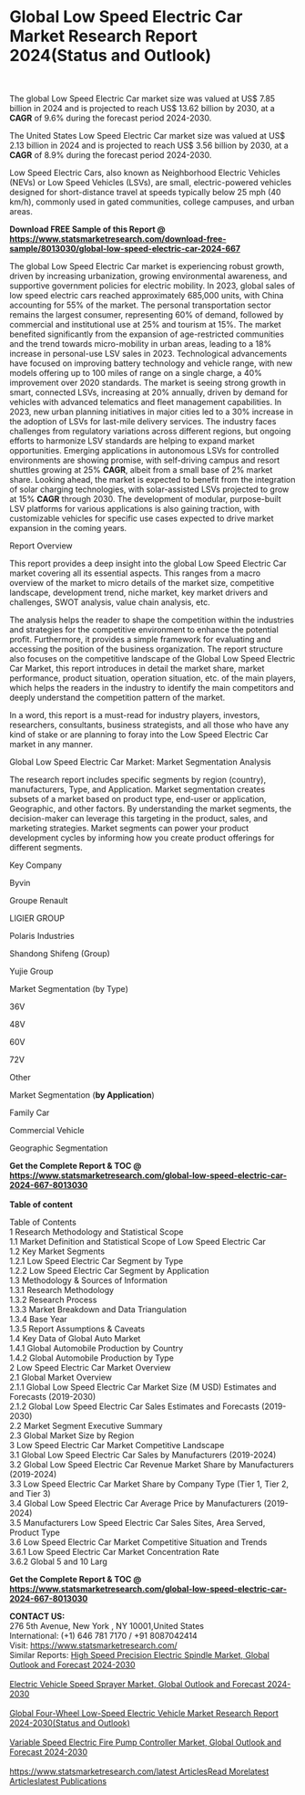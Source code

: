 <h1>Global Low Speed Electric Car Market Research Report 2024(Status and Outlook)</h1><br/><p>The global Low Speed Electric Car market size was valued at US$ 7.85 billion in 2024 and is projected to reach US$ 13.62 billion by 2030, at a <strong>CAGR</strong> of 9.6% during the forecast period 2024-2030.</p><p>The United States Low Speed Electric Car market size was valued at US$ 2.13 billion in 2024 and is projected to reach US$ 3.56 billion by 2030, at a <strong>CAGR</strong> of 8.9% during the forecast period 2024-2030.</p><p>Low Speed Electric Cars, also known as Neighborhood Electric Vehicles (NEVs) or Low Speed Vehicles (LSVs), are small, electric-powered vehicles designed for short-distance travel at speeds typically below 25 mph (40 km/h), commonly used in gated communities, college campuses, and urban areas.</p><p><strong>Download FREE Sample of this Report @ <a href="https://www.statsmarketresearch.com/download-free-sample/8013030/global-low-speed-electric-car-2024-667">https://www.statsmarketresearch.com/download-free-sample/8013030/global-low-speed-electric-car-2024-667</a></strong></p><p>The global Low Speed Electric Car market is experiencing robust growth, driven by increasing urbanization, growing environmental awareness, and supportive government policies for electric mobility. In 2023, global sales of low speed electric cars reached approximately 685,000 units, with China accounting for 55% of the market. The personal transportation sector remains the largest consumer, representing 60% of demand, followed by commercial and institutional use at 25% and tourism at 15%. The market benefited significantly from the expansion of age-restricted communities and the trend towards micro-mobility in urban areas, leading to a 18% increase in personal-use LSV sales in 2023. Technological advancements have focused on improving battery technology and vehicle range, with new models offering up to 100 miles of range on a single charge, a 40% improvement over 2020 standards. The market is seeing strong growth in smart, connected LSVs, increasing at 20% annually, driven by demand for vehicles with advanced telematics and fleet management capabilities. In 2023, new urban planning initiatives in major cities led to a 30% increase in the adoption of LSVs for last-mile delivery services. The industry faces challenges from regulatory variations across different regions, but ongoing efforts to harmonize LSV standards are helping to expand market opportunities. Emerging applications in autonomous LSVs for controlled environments are showing promise, with self-driving campus and resort shuttles growing at 25% <strong>CAGR</strong>, albeit from a small base of 2% market share. Looking ahead, the market is expected to benefit from the integration of solar charging technologies, with solar-assisted LSVs projected to grow at 15% <strong>CAGR</strong> through 2030. The development of modular, purpose-built LSV platforms for various applications is also gaining traction, with customizable vehicles for specific use cases expected to drive market expansion in the coming years.</p><p>Report Overview</p><p>This report provides a deep insight into the global Low Speed Electric Car market covering all its essential aspects. This ranges from a macro overview of the market to micro details of the market size, competitive landscape, development trend, niche market, key market drivers and challenges, SWOT analysis, value chain analysis, etc.</p><p>The analysis helps the reader to shape the competition within the industries and strategies for the competitive environment to enhance the potential profit. Furthermore, it provides a simple framework for evaluating and accessing the position of the business organization. The report structure also focuses on the competitive landscape of the Global Low Speed Electric Car Market, this report introduces in detail the market share, market performance, product situation, operation situation, etc. of the main players, which helps the readers in the industry to identify the main competitors and deeply understand the competition pattern of the market.</p><p>In a word, this report is a must-read for industry players, investors, researchers, consultants, business strategists, and all those who have any kind of stake or are planning to foray into the Low Speed Electric Car market in any manner.</p><p>Global Low Speed Electric Car Market: Market Segmentation Analysis</p><p>The research report includes specific segments by region (country), manufacturers, Type, and Application. Market segmentation creates subsets of a market based on product type, end-user or application, Geographic, and other factors. By understanding the market segments, the decision-maker can leverage this targeting in the product, sales, and marketing strategies. Market segments can power your product development cycles by informing how you create product offerings for different segments.</p><p>Key Company</p><p>Byvin</p><p>Groupe Renault</p><p>LIGIER GROUP</p><p>Polaris Industries</p><p>Shandong Shifeng (Group)</p><p>Yujie Group</p><p>Market Segmentation (by Type)</p><p>36V</p><p>48V</p><p>60V</p><p>72V</p><p>Other</p><p>Market Segmentation (<strong>by Application</strong>)</p><p>Family Car</p><p>Commercial Vehicle</p><p>Geographic Segmentation</p><div><b>Get the Complete Report & TOC @ <a href="https://www.statsmarketresearch.com/global-low-speed-electric-car-2024-667-8013030">https://www.statsmarketresearch.com/global-low-speed-electric-car-2024-667-8013030</a></b></div><br><b>Table of content</b><p>Table of Contents<br /> 1 Research Methodology and Statistical Scope<br /> 1.1 Market Definition and Statistical Scope of Low Speed Electric Car<br /> 1.2 Key Market Segments<br /> 1.2.1 Low Speed Electric Car Segment by Type<br /> 1.2.2 Low Speed Electric Car Segment by Application<br /> 1.3 Methodology & Sources of Information<br /> 1.3.1 Research Methodology<br /> 1.3.2 Research Process<br /> 1.3.3 Market Breakdown and Data Triangulation<br /> 1.3.4 Base Year<br /> 1.3.5 Report Assumptions & Caveats<br /> 1.4 Key Data of Global Auto Market<br /> 1.4.1 Global Automobile Production by Country<br /> 1.4.2 Global Automobile Production by Type<br /> 2 Low Speed Electric Car Market Overview<br /> 2.1 Global Market Overview<br /> 2.1.1 Global Low Speed Electric Car Market Size (M USD) Estimates and Forecasts (2019-2030)<br /> 2.1.2 Global Low Speed Electric Car Sales Estimates and Forecasts (2019-2030)<br /> 2.2 Market Segment Executive Summary<br /> 2.3 Global Market Size by Region<br /> 3 Low Speed Electric Car Market Competitive Landscape<br /> 3.1 Global Low Speed Electric Car Sales by Manufacturers (2019-2024)<br /> 3.2 Global Low Speed Electric Car Revenue Market Share by Manufacturers (2019-2024)<br /> 3.3 Low Speed Electric Car Market Share by Company Type (Tier 1, Tier 2, and Tier 3)<br /> 3.4 Global Low Speed Electric Car Average Price by Manufacturers (2019-2024)<br /> 3.5 Manufacturers Low Speed Electric Car Sales Sites, Area Served, Product Type<br /> 3.6 Low Speed Electric Car Market Competitive Situation and Trends<br /> 3.6.1 Low Speed Electric Car Market Concentration Rate<br /> 3.6.2 Global 5 and 10 Larg<br><div><b>Get the Complete Report & TOC @ <a href="https://www.statsmarketresearch.com/global-low-speed-electric-car-2024-667-8013030">https://www.statsmarketresearch.com/global-low-speed-electric-car-2024-667-8013030</a></b></div></p> <b>CONTACT US:</b><br>276 5th Avenue, New York , NY 10001,United States<br>International: (+1) 646 781 7170 / +91 8087042414<br>Visit: <a href="https://www.statsmarketresearch.com/">https://www.statsmarketresearch.com/</a><br>Similar Reports: <a href="https://www.statsmarketresearch.com/global-low-speed-electric-car-2024-667-8013030">High Speed Precision Electric Spindle Market, Global Outlook and Forecast 2024-2030</a><br/><br/><a href="https://www.statsmarketresearch.com/global-low-speed-electric-car-2024-667-8013030">Electric Vehicle Speed Sprayer Market, Global Outlook and Forecast 2024-2030</a><br/><br/><a href="https://www.statsmarketresearch.com/global-low-speed-electric-car-2024-667-8013030">Global Four-Wheel Low-Speed Electric Vehicle Market Research Report 2024-2030(Status and Outlook)</a><br/><br/><a href="https://www.statsmarketresearch.com/global-low-speed-electric-car-2024-667-8013030">Variable Speed Electric Fire Pump Controller Market, Global Outlook and Forecast 2024-2030</a><br/><br/><a href="https://gyeongbokgung.com">https://www.statsmarketresearch.com/</a><a href="https://hallyeomaritime.com">latest Articles</a><a href="https://jingwansa.com">Read More</a><a href=https://nguoiviet.jp/">latest Articles</a><a href="https://www.intelmarketresearch.com/">latest Publications</a>